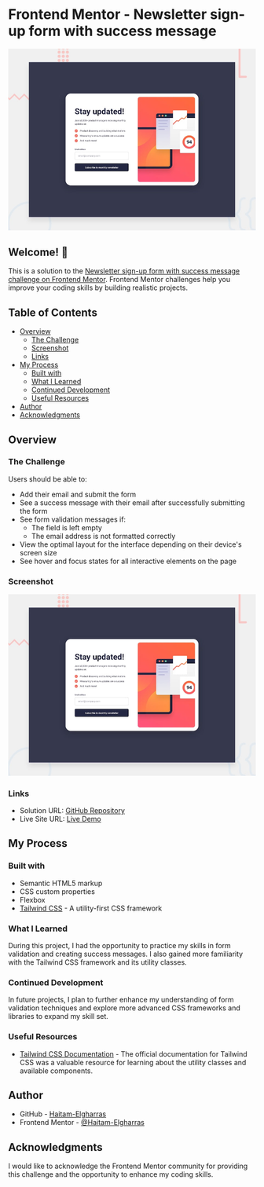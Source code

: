 # Frontend Mentor - Newsletter sign-up form with success message

![Design preview for the Newsletter sign-up form with success message coding challenge](./design/desktop-preview.jpg)

## Welcome! 👋

This is a solution to the [Newsletter sign-up form with success message challenge on Frontend Mentor](https://www.frontendmentor.io/challenges/newsletter-signup-form-with-success-message-3FC1AZbNrv). Frontend Mentor challenges help you improve your coding skills by building realistic projects. 

## Table of Contents

- [Overview](#overview)
  - [The Challenge](#the-challenge)
  - [Screenshot](#screenshot)
  - [Links](#links)
- [My Process](#my-process)
  - [Built with](#built-with)
  - [What I Learned](#what-i-learned)
  - [Continued Development](#continued-development)
  - [Useful Resources](#useful-resources)
- [Author](#author)
- [Acknowledgments](#acknowledgments)

## Overview

### The Challenge

Users should be able to:

- Add their email and submit the form
- See a success message with their email after successfully submitting the form
- See form validation messages if:
  - The field is left empty
  - The email address is not formatted correctly
- View the optimal layout for the interface depending on their device's screen size
- See hover and focus states for all interactive elements on the page

### Screenshot

![Design preview for the Newsletter sign-up form with success message coding challenge](./design/desktop-preview.jpg)

### Links

- Solution URL: [GitHub Repository](https://github.com/Haitam-Elgharras/Newsletter-sign-up)
- Live Site URL: [Live Demo](https://haitam-elgharras.github.io/Newsletter-sign-up/)

## My Process

### Built with

- Semantic HTML5 markup
- CSS custom properties
- Flexbox
- [Tailwind CSS](https://tailwindcss.com/) - A utility-first CSS framework

### What I Learned

During this project, I had the opportunity to practice my skills in form validation and creating success messages. I also gained more familiarity with the Tailwind CSS framework and its utility classes.

### Continued Development

In future projects, I plan to further enhance my understanding of form validation techniques and explore more advanced CSS frameworks and libraries to expand my skill set.

### Useful Resources

- [Tailwind CSS Documentation](https://tailwindcss.com/docs) - The official documentation for Tailwind CSS was a valuable resource for learning about the utility classes and available components.

## Author

- GitHub - [Haitam-Elgharras](https://github.com/Haitam-Elgharras)
- Frontend Mentor - [@Haitam-Elgharras](https://www.frontendmentor.io/profile/Haitam-Elgharras)


## Acknowledgments

I would like to acknowledge the Frontend Mentor community for providing this challenge and the opportunity to enhance my coding skills.
